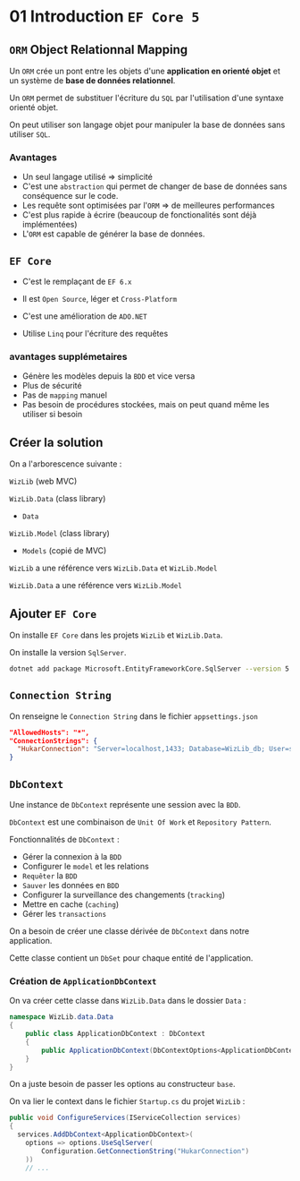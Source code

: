 # 01 Introduction `EF Core 5`

## `ORM` Object Relationnal Mapping

Un `ORM` crée un pont entre les objets d'une **application en orienté objet** et un système de **base de données relationnel**.

Un `ORM` permet de substituer l'écriture du `SQL` par l'utilisation d'une syntaxe orienté objet.

On peut utiliser son langage objet pour manipuler la base de données sans utiliser `SQL`.

### Avantages

- Un seul langage utilisé => simplicité
- C'est une `abstraction` qui permet de changer de base de données sans conséquence sur le code.
- Les requête sont optimisées par l'`ORM` => de meilleures performances
- C'est plus rapide à écrire (beaucoup de fonctionalités sont déjà implémentées)
- L'`ORM` est capable de générer la base de données.



## `EF Core`

- C'est le remplaçant de `EF 6.x`
- Il est `Open Source`,  léger et `Cross-Platform`

- C'est une amélioration de `ADO.NET`
- Utilise `Linq` pour l'écriture des requêtes



### avantages supplémetaires

- Génère les modèles depuis la `BDD` et vice versa
- Plus de sécurité
- Pas de `mapping` manuel
- Pas besoin de procédures stockées, mais on peut quand même les utiliser si besoin



## Créer la solution

On a l'arborescence suivante :

 `WizLib` (web MVC)

`WizLib.Data` (class library)

- `Data`

`WizLib.Model` (class library)

- `Models` (copié de MVC)



`WizLib` a une référence vers `WizLib.Data` et `WizLib.Model`

`WizLib.Data` a une référence vers `WizLib.Model`



## Ajouter `EF Core`

On installe `EF Core` dans les projets `WizLib` et `WizLib.Data`.

On installe la version `SqlServer`.

```bash
dotnet add package Microsoft.EntityFrameworkCore.SqlServer --version 5.0.7
```



## `Connection String`

On renseigne le `Connection String` dans le fichier ``appsettings.json``

```json
"AllowedHosts": "*",
"ConnectionStrings": {
  "HukarConnection": "Server=localhost,1433; Database=WizLib_db; User=sa; Password=huk@r2Xmen99"
}
```



## `DbContext`

Une instance de `DbContext` représente une session avec la `BDD`.

`DbContext` est une combinaison de `Unit Of Work` et `Repository Pattern`.

Fonctionnalités de `DbContext` :

- Gérer la connexion à la `BDD`
- Configurer le `model` et les relations
- `Requêter` la `BDD`
- `Sauver` les données en `BDD`
- Configurer la surveillance des changements (`tracking`)
- Mettre en cache (`caching`)
- Gérer les `transactions`

On a besoin de créer une classe dérivée de `DbContext` dans notre application.

Cette classe contient un `DbSet` pour chaque entité de l'application.



### Création de `ApplicationDbContext`

On va créer cette classe dans `WizLib.Data` dans le dossier `Data` :

```cs
namespace WizLib.data.Data
{
    public class ApplicationDbContext : DbContext
    {
        public ApplicationDbContext(DbContextOptions<ApplicationDbContext> options) : base(options)
    }
}
```

On a juste besoin de passer les options au constructeur `base`.

On va lier le context dans le fichier `Startup.cs` du projet `WizLib` :

```cs
public void ConfigureServices(IServiceCollection services)
{
  services.AddDbContext<ApplicationDbContext>(
    options => options.UseSqlServer(
    	Configuration.GetConnectionString("HukarConnection")
    ))
	// ...
```









